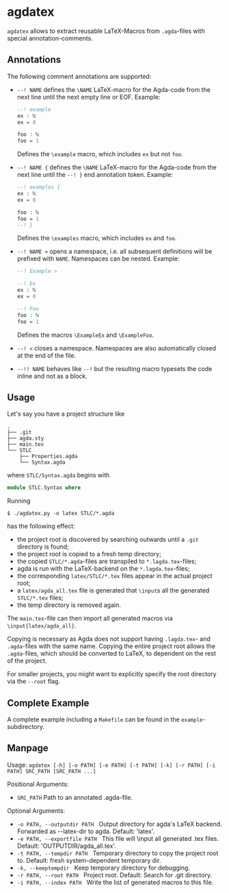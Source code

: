 # agdatex

`agdatex` allows to extract reusable LaTeX-Macros from `.agda`-files with special annotation-comments.

## Annotations

The following comment annotations are supported:

-   `--! NAME` defines the `\NAME` LaTeX-macro for the Agda-code from the next line
    until the next empty line or EOF.
    Example:
    ```agda
    --! example
    ex : ℕ
    ex = 0

    foo : ℕ
    foo = 1
    ```
    Defines the `\example` macro, which includes `ex` but not `foo`.

-   `--! NAME {` defines the `\NAME` LaTeX-macro for the Agda-code from the next line
    until the `--! }` end annotation token.
    Example:
    ```agda
    --! examples {
    ex : ℕ
    ex = 0

    foo : ℕ
    foo = 1
    --! }
    ```
    Defines the `\examples` macro, which includes `ex` and `foo`.

-   `--! NAME >` opens a namespace, i.e. all subsequent definitions will be prefixed with `NAME`.
    Namespaces can be nested.
    Example:
    ```agda
    --! Example >

    --! Ex
    ex : ℕ
    ex = 0

    --! Foo
    foo : ℕ
    foo = 1
    ```
    Defines the macros `\ExampleEx` and `\ExampleFoo`.

-   `--! <` closes a namespace. Namespaces are also automatically closed at the end of the file.

-   `--!! NAME` behaves like `--!` but the resulting macro typesets the code inline and not as a block.

## Usage

Let's say you have a project structure like

```
.
├── .git
├── agda.sty
├── main.tex
└── STLC
    ├── Properties.agda
    └── Syntax.agda
```

where `STLC/Syntax.agda` begins with
```agda
module STLC.Syntax where
```

Running
```
$ ./agdatex.py -o latex STLC/*.agda
```
has the following effect:
- the project root is discovered by searching outwards until a `.git` directory is found;
- the project root is copied to a fresh temp directory;
- the copied `STLC/*.agda`-files are transpiled to `*.lagda.tex`-files;
- agda is run with the LaTeX-backend on the `*.lagda.tex`-files;
- the corresponding `latex/STLC/*.tex` files appear in the actual project root;
- a `latex/agda_all.tex` file is generated that `\input`s all the generated `STLC/*.tex` files;
- the temp directory is removed again.

The `main.tex`-file can then import all generated macros via `\input{latex/agda_all}`.

Copying is necessary as Agda does not support having `.lagda.tex`- and
`.agda`-files with the same name. Copying the entire project root
allows the `.agda`-files, which should be converted to LaTeX, to
dependent on the rest of the project.

For smaller projects, you might want to explicitly specify the root directory via the `--root` flag.

## Complete Example

A complete example including a `Makefile` can be found in the `example`-subdirectory.

## Manpage

Usage: `agdatex [-h] [-o PATH] [-e PATH] [-t PATH] [-k] [-r PATH] [-i PATH] SRC_PATH [SRC_PATH ...]`

Positional Arguments:

-   `SRC_PATH` Path to an annotated .agda-file.

Optional Arguments:
-   `-o PATH, --outputdir PATH`&nbsp;&nbsp;
    Output directory for agda's LaTeX backend. Forwarded as --latex-dir to agda. Default: 'latex'.
-   `-e PATH, --exportfile PATH`&nbsp;&nbsp;
    This file will \input all generated .tex files. Default: 'OUTPUTDIR/agda_all.tex'.
-   `-t PATH, --tempdir PATH`&nbsp;&nbsp;
    Temporary directory to copy the project root to. Default: fresh system-dependent temporary dir.
-   `-k, --keeptempdir`&nbsp;&nbsp;
    Keep temporary directory for debugging.
-   `-r PATH, --root PATH`&nbsp;&nbsp;
    Project root. Default: Search for .git directory.
-   `-i PATH, --index PATH`&nbsp;&nbsp;
    Write the list of generated macros to this file.


